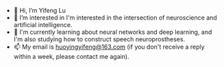 - 👋 Hi, I’m Yifeng Lu
- 👀 I’m interested in I'm interested in the intersection of neuroscience and artificial intelligence.
- 🌱 I'm currently learning about neural networks and deep learning, and I'm also studying how to construct speech neuroprostheses.
- 📫 My email is huoyingyifeng@163.com (if you don't receive a reply within a week, please contact me again).

<!---
YiFengLu1999/YiFengLu1999 is a ✨ special ✨ repository because its `README.md` (this file) appears on your GitHub profile.
You can click the Preview link to take a look at your changes.
--->
